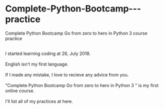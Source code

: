 # Complete-Python-Bootcamp---practice
Complete Python Bootcamp Go from zero to hero in Python 3 course practice

<br>I started learning coding at 26, July 2018. </br>
<br>English isn't my first language. </br>
<br>If I made any mistake, I love to recieve any advice from you. </br>
<br>"Complete Python Bootcamp Go from zero to hero in Python 3 " is my first online course. </br>
<br>I'll list all of my practices at here. </br>

